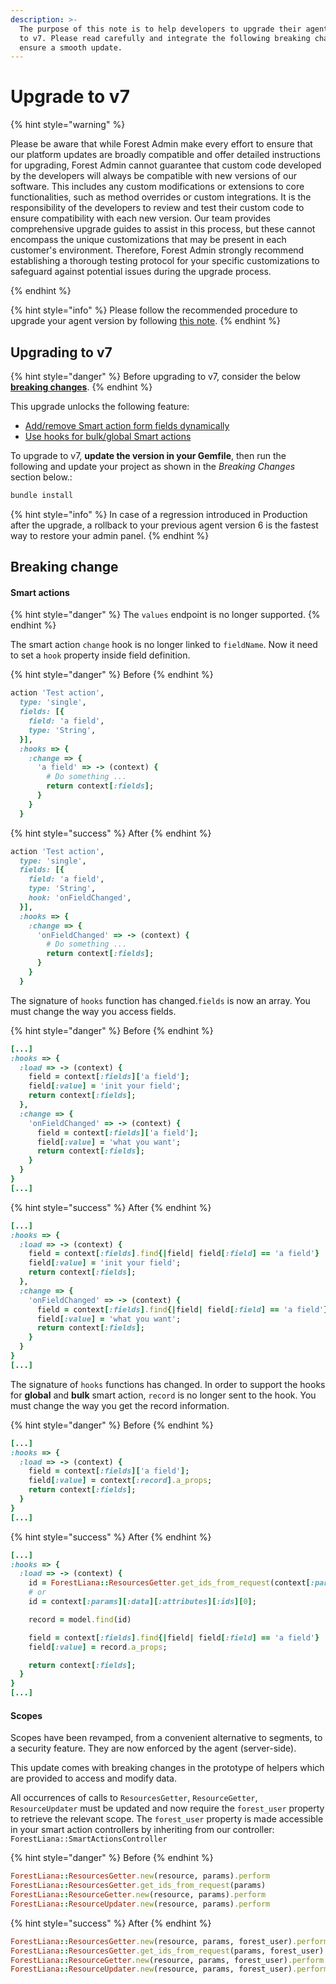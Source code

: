 ```yaml
---
description: >-
  The purpose of this note is to help developers to upgrade their agent from v6
  to v7. Please read carefully and integrate the following breaking changes to
  ensure a smooth update.​
---
```


# Upgrade to v7

{% hint style="warning" %}

Please be aware that while Forest Admin make every effort to ensure that our platform updates are broadly compatible and offer detailed instructions for upgrading, Forest Admin cannot guarantee that custom code developed by the developers will always be compatible with new versions of our software. This includes any custom modifications or extensions to core functionalities, such as method overrides or custom integrations. It is the responsibility of the developers to review and test their custom code to ensure compatibility with each new version. Our team provides comprehensive upgrade guides to assist in this process, but these cannot encompass the unique customizations that may be present in each customer's environment. Therefore, Forest Admin strongly recommend establishing a thorough testing protocol for your specific customizations to safeguard against potential issues during the upgrade process.

{% endhint %}

{% hint style="info" %}
Please follow the recommended procedure to upgrade your agent version by following [this note](../push-your-new-version-to-production.md).
{% endhint %}

## Upgrading to v7

{% hint style="danger" %}
Before upgrading to v7, consider the below [**breaking changes**](upgrade-to-v7.md#breaking-change).
{% endhint %}

This upgrade unlocks the following feature:

* [Add/remove Smart action form fields dynamically](../../../reference-guide/actions/create-and-manage-smart-actions/use-a-smart-action-form.md#add-remove-fields-dynamically)
* [Use hooks for bulk/global Smart actions](../../../reference-guide/actions/create-and-manage-smart-actions/use-a-smart-action-form.md#get-selected-records-with-bulk-action)

To upgrade to v7, **update the version in your Gemfile**, then run the following and update your project as shown in the _Breaking Changes_ section below.:

```javascript
bundle install
```

{% hint style="info" %}
In case of a regression introduced in Production after the upgrade, a rollback to your previous agent version 6 is the fastest way to restore your admin panel.
{% endhint %}

## Breaking change

#### Smart actions

{% hint style="danger" %}
The `values` endpoint is no longer supported.
{% endhint %}

The smart action `change` hook is no longer linked to `fieldName`. Now it need to set a `hook` property inside field definition.

{% hint style="danger" %}
Before
{% endhint %}

```ruby
action 'Test action',
  type: 'single',
  fields: [{
    field: 'a field',
    type: 'String',
  }],
  :hooks => {
    :change => {
      'a field' => -> (context) {
        # Do something ...
        return context[:fields];
      }
    }
  }
```

{% hint style="success" %}
After
{% endhint %}

```ruby
action 'Test action',
  type: 'single',
  fields: [{
    field: 'a field',
    type: 'String',
    hook: 'onFieldChanged',
  }],
  :hooks => {
    :change => {
      'onFieldChanged' => -> (context) {
        # Do something ...
        return context[:fields];
      }
    }
  }
```

The signature of `hooks` function has changed.`fields` is now an array. You must change the way you access fields.

{% hint style="danger" %}
Before
{% endhint %}

```ruby
[...]
:hooks => {
  :load => -> (context) {
    field = context[:fields]['a field'];
    field[:value] = 'init your field';
    return context[:fields];
  },
  :change => {
    'onFieldChanged' => -> (context) {
      field = context[:fields]['a field'];
      field[:value] = 'what you want';
      return context[:fields];
    }
  }
}
[...]
```

{% hint style="success" %}
After
{% endhint %}

```ruby
[...]
:hooks => {
  :load => -> (context) {
    field = context[:fields].find{|field| field[:field] == 'a field'}
    field[:value] = 'init your field';
    return context[:fields];
  },
  :change => {
    'onFieldChanged' => -> (context) {
      field = context[:fields].find{|field| field[:field] == 'a field'}
      field[:value] = 'what you want';
      return context[:fields];
    }
  }
}
[...]
```

The signature of `hooks` functions has changed. In order to support the hooks for **global** and **bulk** smart action, `record` is no longer sent to the hook. You must change the way you get the record information.

{% hint style="danger" %}
Before
{% endhint %}

```ruby
[...]
:hooks => {
  :load => -> (context) {
    field = context[:fields]['a field'];
    field[:value] = context[:record].a_props;
    return context[:fields];
  }
}
[...]
```

{% hint style="success" %}
After
{% endhint %}

```ruby
[...]
:hooks => {
  :load => -> (context) {
    id = ForestLiana::ResourcesGetter.get_ids_from_request(context[:params])[0];
    # or
    id = context[:params][:data][:attributes][:ids][0];

    record = model.find(id)

    field = context[:fields].find{|field| field[:field] == 'a field'}
    field[:value] = record.a_props;

    return context[:fields];
  }
}
[...]
```

#### Scopes

Scopes have been revamped, from a convenient alternative to segments, to a security feature. They are now enforced by the agent (server-side).

This update comes with breaking changes in the prototype of helpers which are provided to access and modify data.

All occurrences of calls to `ResourcesGetter`, `ResourceGetter`, `ResourceUpdater` must be updated and now require the `forest_user` property to retrieve the relevant scope. The `forest_user` property is made accessible in your smart action controllers by inheriting from our controller: `ForestLiana::SmartActionsController`

{% hint style="danger" %}
Before
{% endhint %}

```ruby
ForestLiana::ResourcesGetter.new(resource, params).perform
ForestLiana::ResourcesGetter.get_ids_from_request(params)
ForestLiana::ResourceGetter.new(resource, params).perform
ForestLiana::ResourceUpdater.new(resource, params).perform
```

{% hint style="success" %}
After
{% endhint %}

```ruby
ForestLiana::ResourcesGetter.new(resource, params, forest_user).perform
ForestLiana::ResourcesGetter.get_ids_from_request(params, forest_user)
ForestLiana::ResourceGetter.new(resource, params, forest_user).perform
ForestLiana::ResourceUpdater.new(resource, params, forest_user).perform
```
